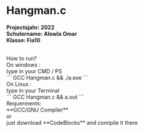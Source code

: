# Hangman.c
**Projectsjahr: 2022**
<br>
**Schulername: Alowla Omar**
<br>
**Klasse: Fia10**

<br>
How to run?
<br>
On windows :
<br>
type in your CMD / PS
<br>
``` GCC Hangman.c && ./a.exe ```
<br>
On Linux :
<br>
type in your Terminal 
<br>
``` GCC Hangman.c && a.out ```
<br>
Requerments:
<br>
**GCC/GNU Compiler**
<br>
or 
<br>
just download **CodeBlocks** and comipile it there
